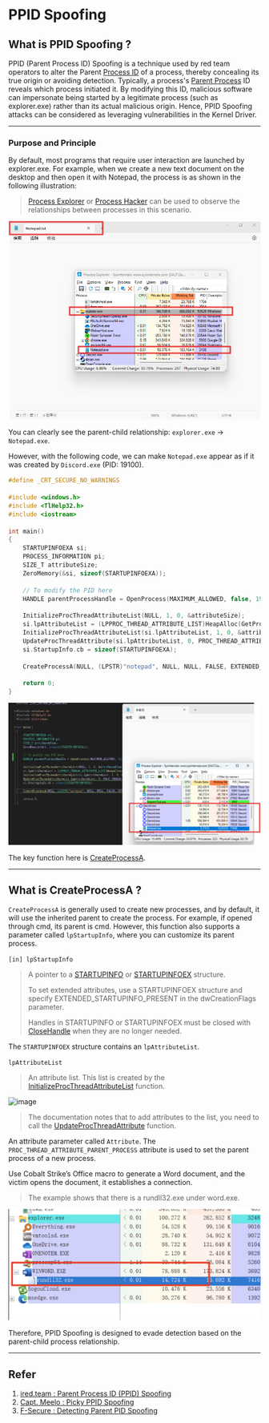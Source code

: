 # PPID Spoofing

## What is PPID Spoofing ?

PPID (Parent Process ID) Spoofing is a technique used by red team operators to alter the Parent [Process ID](https://en.wikipedia.org/wiki/Process_identifier) of a process, thereby concealing its true origin or avoiding detection. Typically, a process's [Parent Process](https://en.wikipedia.org/wiki/Parent_process) ID reveals which process initiated it. By modifying this ID, malicious software can impersonate being started by a legitimate process (such as explorer.exe) rather than its actual malicious origin. Hence, PPID Spoofing attacks can be considered as leveraging vulnerabilities in the Kernel Driver.

---

### Purpose and Principle

By default, most programs that require user interaction are launched by explorer.exe. For example, when we create a new text document on the desktop and then open it with Notepad, the process is as shown in the following illustration:

> [Process Explorer](https://learn.microsoft.com/en-us/sysinternals/downloads/process-explorer) or [Process Hacker](https://processhacker.sourceforge.io/downloads.php) can be used to observe the relationships between processes in this scenario.

![Untitled](../../assets/PPID-Spoofing/ProcessExplorerExample1.png)

You can clearly see the parent-child relationship: `explorer.exe` -> `Notepad.exe`.

However, with the following code, we can make `Notepad.exe` appear as if it was created by `Discord.exe` (PID: 19100).

```c
#define _CRT_SECURE_NO_WARNINGS

#include <windows.h>
#include <TlHelp32.h>
#include <iostream>

int main()
{
    STARTUPINFOEXA si;
    PROCESS_INFORMATION pi;
    SIZE_T attributeSize;
    ZeroMemory(&si, sizeof(STARTUPINFOEXA));

    // To modify the PID here
    HANDLE parentProcessHandle = OpenProcess(MAXIMUM_ALLOWED, false, 19100);

    InitializeProcThreadAttributeList(NULL, 1, 0, &attributeSize);
    si.lpAttributeList = (LPPROC_THREAD_ATTRIBUTE_LIST)HeapAlloc(GetProcessHeap(), 0, attributeSize);
    InitializeProcThreadAttributeList(si.lpAttributeList, 1, 0, &attributeSize);
    UpdateProcThreadAttribute(si.lpAttributeList, 0, PROC_THREAD_ATTRIBUTE_PARENT_PROCESS, &parentProcessHandle, sizeof(HANDLE), NULL, NULL);
    si.StartupInfo.cb = sizeof(STARTUPINFOEXA);

    CreateProcessA(NULL, (LPSTR)"notepad", NULL, NULL, FALSE, EXTENDED_STARTUPINFO_PRESENT, NULL, NULL, &si.StartupInfo, &pi);

    return 0;
}
```

![Untitled](../../assets/PPID-Spoofing/ProcessExplorerExample2.png)

The key function here is [CreateProcessA](https://learn.microsoft.com/en-us/windows/win32/api/processthreadsapi/nf-processthreadsapi-createprocessa).

---

## What is CreateProcessA ?

`CreateProcessA` is generally used to create new processes, and by default, it will use the inherited parent to create the process. For example, if opened through cmd, its parent is cmd. However, this function also supports a parameter called `lpStartupInfo`, where you can customize its parent process.

`[in] lpStartupInfo`

> A pointer to a [STARTUPINFO](https://learn.microsoft.com/en-us/windows/win32/api/processthreadsapi/ns-processthreadsapi-startupinfoa) or [STARTUPINFOEX](https://learn.microsoft.com/en-us/windows/win32/api/winbase/ns-winbase-startupinfoexa) structure.
>
> To set extended attributes, use a STARTUPINFOEX structure and specify EXTENDED_STARTUPINFO_PRESENT in the dwCreationFlags parameter.
>
> Handles in STARTUPINFO or STARTUPINFOEX must be closed with [CloseHandle](https://learn.microsoft.com/en-us/windows/win32/api/handleapi/nf-handleapi-closehandle) when they are no longer needed.

The `STARTUPINFOEX` structure contains an `lpAttributeList`.

`lpAttributeList`

> An attribute list. This list is created by the [InitializeProcThreadAttributeList](https://learn.microsoft.com/en-us/windows/win32/api/processthreadsapi/nf-processthreadsapi-initializeprocthreadattributelist) function.

![image](https://hackmd.io/_uploads/r180hoAuA.png)

> The documentation notes that to add attributes to the list, you need to call the [UpdateProcThreadAttribute](https://learn.microsoft.com/en-us/windows/win32/api/processthreadsapi/nf-processthreadsapi-updateprocthreadattribute) function.

An attribute parameter called `Attribute`.
The `PROC_THREAD_ATTRIBUTE_PARENT_PROCESS` attribute is used to set the parent process of a new process.

Use Cobalt Strike’s Office macro to generate a Word document, and the victim opens the document, it establishes a connection.

> The example shows that there is a rundll32.exe under word.exe.

![Untitled](../../assets/PPID-Spoofing/ProcessExplorerExample3.png)

Therefore, PPID Spoofing is designed to evade detection based on the parent-child process relationship.

---

## Refer

1. [ired.team : Parent Process ID (PPID) Spoofing](https://www.ired.team/offensive-security/defense-evasion/parent-process-id-ppid-spoofing)
2. [Capt. Meelo : Picky PPID Spoofing](https://captmeelo.com/redteam/maldev/2021/11/22/picky-ppid-spoofing.html)
3. [F-Secure : Detecting Parent PID Spoofing](https://blog.f-secure.com/detecting-parent-pid-spoofing/)
